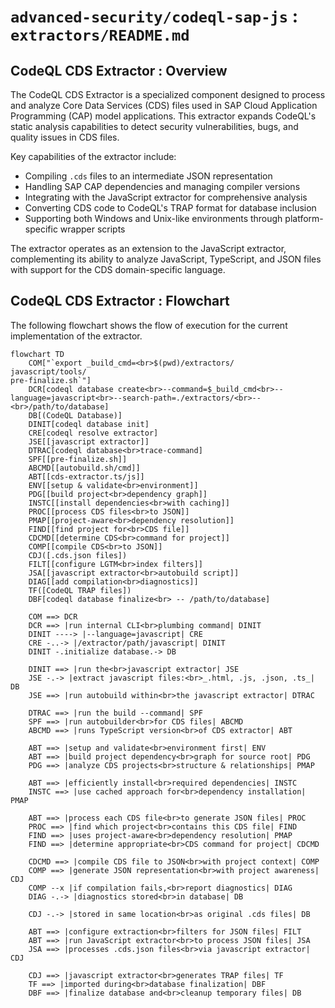 # `advanced-security/codeql-sap-js` : `extractors/README.md`

## CodeQL CDS Extractor : Overview

The CodeQL CDS Extractor is a specialized component designed to process and analyze Core Data Services (CDS) files used in SAP Cloud Application Programming (CAP) model applications. This extractor expands CodeQL's static analysis capabilities to detect security vulnerabilities, bugs, and quality issues in CDS files.

Key capabilities of the extractor include:

- Compiling `.cds` files to an intermediate JSON representation
- Handling SAP CAP dependencies and managing compiler versions
- Integrating with the JavaScript extractor for comprehensive analysis
- Converting CDS code to CodeQL's TRAP format for database inclusion
- Supporting both Windows and Unix-like environments through platform-specific wrapper scripts

The extractor operates as an extension to the JavaScript extractor, complementing its ability to analyze JavaScript, TypeScript, and JSON files with support for the CDS domain-specific language.

## CodeQL CDS Extractor : Flowchart

The following flowchart shows the flow of execution for the current implementation of the extractor.

```mermaid
flowchart TD
    COM["`export _build_cmd=<br>$(pwd)/extractors/
javascript/tools/
pre-finalize.sh`"]
    DCR[codeql database create<br>--command=$_build_cmd<br>--language=javascript<br>--search-path=./extractors/<br>--<br>/path/to/database]
    DB[(CodeQL Database)]
    DINIT[codeql database init]
    CRE[codeql resolve extractor]
    JSE[[javascript extractor]]
    DTRAC[codeql database<br>trace-command]
    SPF[[pre-finalize.sh]]
    ABCMD[[autobuild.sh/cmd]]
    ABT[[cds-extractor.ts/js]]
    ENV[[setup & validate<br>environment]]
    PDG[[build project<br>dependency graph]]
    INSTC[[install dependencies<br>with caching]]
    PROC[[process CDS files<br>to JSON]]
    PMAP[[project-aware<br>dependency resolution]]
    FIND[[find project for<br>CDS file]]
    CDCMD[[determine CDS<br>command for project]]
    COMP[[compile CDS<br>to JSON]]
    CDJ([.cds.json files])
    FILT[[configure LGTM<br>index filters]]
    JSA[[javascript extractor<br>autobuild script]]
    DIAG[[add compilation<br>diagnostics]]
    TF([CodeQL TRAP files])
    DBF[codeql database finalize<br> -- /path/to/database]

    COM ==> DCR
    DCR ==> |run internal CLI<br>plumbing command| DINIT
    DINIT ----> |--language=javascript| CRE
    CRE -..-> |/extractor/path/javascript| DINIT
    DINIT -.initialize database.-> DB

    DINIT ==> |run the<br>javascript extractor| JSE
    JSE -.-> |extract javascript files:<br>_.html, .js, .json, .ts_| DB
    JSE ==> |run autobuild within<br>the javascript extractor| DTRAC
    
    DTRAC ==> |run the build --command| SPF
    SPF ==> |run autobuilder<br>for CDS files| ABCMD
    ABCMD ==> |runs TypeScript version<br>of CDS extractor| ABT
    
    ABT ==> |setup and validate<br>environment first| ENV
    ABT ==> |build project dependency<br>graph for source root| PDG
    PDG ==> |analyze CDS projects<br>structure & relationships| PMAP
    
    ABT ==> |efficiently install<br>required dependencies| INSTC
    INSTC ==> |use cached approach for<br>dependency installation| PMAP
    
    ABT ==> |process each CDS file<br>to generate JSON files| PROC
    PROC ==> |find which project<br>contains this CDS file| FIND
    FIND ==> |uses project-aware<br>dependency resolution| PMAP
    FIND ==> |determine appropriate<br>CDS command for project| CDCMD
    
    CDCMD ==> |compile CDS file to JSON<br>with project context| COMP
    COMP ==> |generate JSON representation<br>with project awareness| CDJ
    COMP --x |if compilation fails,<br>report diagnostics| DIAG
    DIAG -.-> |diagnostics stored<br>in database| DB
    
    CDJ -.-> |stored in same location<br>as original .cds files| DB
    
    ABT ==> |configure extraction<br>filters for JSON files| FILT
    ABT ==> |run JavaScript extractor<br>to process JSON files| JSA
    JSA ==> |processes .cds.json files<br>via javascript extractor| CDJ
    
    CDJ ==> |javascript extractor<br>generates TRAP files| TF
    TF ==> |imported during<br>database finalization| DBF
    DBF ==> |finalize database and<br>cleanup temporary files| DB
```
